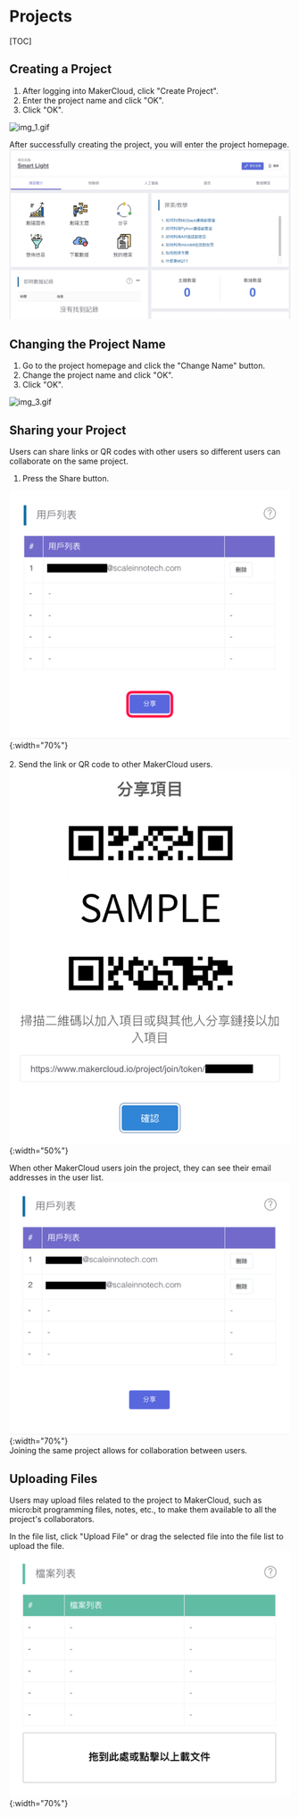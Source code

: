 # Projects
[TOC]
## Creating a Project
1. After logging into MakerCloud, click "Create Project".
2. Enter the project name and click "OK".
3. Click "OK".

![img_1.gif](img/img_1.gif)

After successfully creating the project, you will enter the project homepage.  
![img_2.png](img/img_2.png)

## Changing the Project Name
1. Go to the project homepage and click the "Change Name" button.
2. Change the project name and click "OK".
3. Click "OK".

![img_3.gif](img/img_3.gif)

## Sharing your Project
Users can share links or QR codes with other users so different users can collaborate on the same project.

1. Press the Share button.

![img_4.png](img/img_4.png){:width="70%"}
</br></br>
2. Send the link or QR code to other MakerCloud users.  
![img_5.png](img/img_5.png){:width="50%"}

When other MakerCloud users join the project, they can see their email addresses in the user list.
![img_6.png](img/img_6.png){:width="70%"}  
Joining the same project allows for collaboration between users.

## Uploading Files

Users may upload files related to the project to MakerCloud, such as micro:bit programming files, notes, etc., to make them available to all the project's collaborators.

In the file list, click "Upload File" or drag the selected file into the file list to upload the file.
![img_7.png](img/img_7.png){:width="70%"}